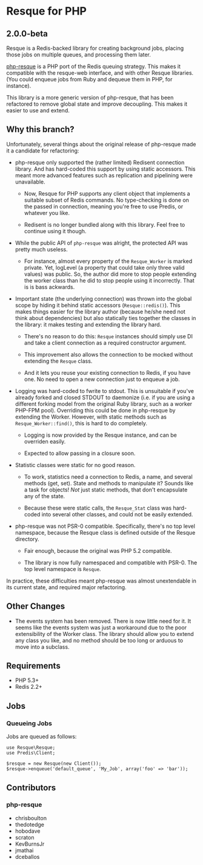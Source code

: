# Resque for PHP
## 2.0.0-beta

Resque is a Redis-backed library for creating background jobs, placing
those jobs on multiple queues, and processing them later.

[php-resque](https://github.com/chrisboulton/php-resque) is a PHP port of the 
Redis queuing strategy. This makes it compatible with the resque-web interface,
and with other Resque libraries. (You could enqueue jobs from Ruby and dequeue
them in PHP, for instance).

This library is a more generic version of php-resque, that has been refactored
to remove global state and improve decoupling. This makes it easier to use and 
extend.

## Why this branch?

Unfortunately, several things about the original release of php-resque made it 
a candidate for refactoring:

* php-resque only supported the (rather limited) Redisent connection library. 
  And has hard-coded this support by using static accessors. This meant more
  advanced features such as replication and pipelining were unavailable.
  
  * Now, Resque for PHP supports any client object that implements a suitable
    subset of Redis commands.  No type-checking is done on the passed in connection,
    meaning you're free to use Predis, or whatever you like.
    
  * Redisent is no longer bundled along with this library. Feel free to continue
    using it though.
    
* While the public API of `php-resque` was alright, the protected API was pretty 
  much useless.

  * For instance, almost every property of the `Resque_Worker` is marked private.
    Yet, logLevel (a property that could take only three valid values) was public.
    So, the author did more to stop people extending the worker class than he 
    did to stop people using it incorrectly. That is is bass ackwards.

* Important state (the underlying connection) was thrown into the global scope 
  by hiding it behind static accessors (`Resque::redis()`). This makes things
  easier for the library author (because he/she need not think about dependencies)
  but also statically ties together the classes in the library: it makes 
  testing and extending the library hard.

  * There's no reason to do this: `Resque` instances should simply use DI and 
    take a client connection as a required constructor argument.
 
  * This improvement also allows the connection to be mocked without extending 
    the `Resque` class.
    
  * And it lets you reuse your existing connection to Redis, if you have one.
    No need to open a new connection just to enqueue a job.
    
* Logging was hard-coded to fwrite to stdout. This is unsuitable if you've 
  already forked and closed STDOUT to daemonize (i.e. if you are using a different
  forking model from the original Ruby library, such as a worker PHP-FPM pool).
  Overriding this could be done in php-resque by extending the Worker. However,
  with static methods such as `Resque_Worker::find()`, this is hard to do completely.
  
  * Logging is now provided by the Resque instance, and can be overriden easily.
  
  * Expected to allow passing in a closure soon.

* Statistic classes were static for no good reason.

  * To work, statistics need a connection to Redis, a name, and several methods 
    (get, set). State and methods to manipulate it? Sounds like a task for 
    objects! *Not* just static methods, that don't encapsulate any of the state.
    
  * Because these were static calls, the `Resque_Stat` class was hard-coded into
    several other classes, and could not be easily extended.
    
* php-resque was not PSR-0 compatible. Specifically, there's no top level namespace, 
  because the Resque class is defined outside of the Resque directory.
  
  * Fair enough, because the original was PHP 5.2 compatible.

  * The library is now fully namespaced and compatible with PSR-0. The top level
    namespace is `Resque`.

In practice, these difficulties meant php-resque was almost unextendable in its
current state, and required major refactoring.

## Other Changes

* The events system has been removed. There is now little need for it.
  It seems like the events system was just a workaround due to the poor 
  extensibility of the Worker class. The library should allow you to extend any 
  class you like, and no method should be too long or arduous to move into a
  subclass.
  
## Requirements

* PHP 5.3+
* Redis 2.2+

## Jobs ##

### Queueing Jobs ###

Jobs are queued as follows:

    use Resque\Resque;
    use Predis\Client;
    
    $resque = new Resque(new Client());
    $resque->enqueue('default_queue', 'My_Job', array('foo' => 'bar'));

<!--
### Defining Jobs ###

Each job should be in it's own class, and include a `perform` method.

	class My_Job
	{
		public function perform()
		{
			// Work work work
			echo $this->args['name'];
		}
	}

When the job is run, the class will be instantiated and any arguments
will be set as an array on the instantiated object, and are accessible
via `$this->args`.

Any exception thrown by a job will result in the job failing - be
careful here and make sure you handle the exceptions that shouldn't
result in a job failing.

Jobs can also have `setUp` and `tearDown` methods. If a `setUp` method
is defined, it will be called before the `perform` method is run.
The `tearDown` method if defined, will be called after the job finishes.

	class My_Job
	{
		public function setUp()
		{
			// ... Set up environment for this job
		}
		
		public function perform()
		{
			// .. Run job
		}
		
		public function tearDown()
		{
			// ... Remove environment for this job
		}
	}

### Tracking Job Statuses ###

php-resque has the ability to perform basic status tracking of a queued
job. The status information will allow you to check if a job is in the
queue, currently being run, has finished, or failed.

To track the status of a job, pass `true` as the fourth argument to
`Resque::enqueue`. A token used for tracking the job status will be
returned:

	$token = Resque::enqueue('default', 'My_Job', $args, true);
	echo $token;

To fetch the status of a job:

	$status = new Resque_Job_Status($token);
	echo $status->get(); // Outputs the status

Job statuses are defined as constants in the `Resque_Job_Status` class.
Valid statuses include:

* `Resque_Job_Status::STATUS_WAITING` - Job is still queued
* `Resque_Job_Status::STATUS_RUNNING` - Job is currently running
* `Resque_Job_Status::STATUS_FAILED` - Job has failed
* `Resque_Job_Status::STATUS_COMPLETE` - Job is complete
* `false` - Failed to fetch the status - is the token valid?

Statuses are available for up to 24 hours after a job has completed
or failed, and are then automatically expired. A status can also
forcefully be expired by calling the `stop()` method on a status
class.

## Workers ##

Workers work in the exact same way as the Ruby workers. For complete
documentation on workers, see the original documentation.

A basic "up-and-running" resque.php file is included that sets up a
running worker environment is included in the root directory.

The exception to the similarities with the Ruby version of resque is
how a worker is initially setup. To work under all environments,
not having a single environment such as with Ruby, the PHP port makes
*no* assumptions about your setup.

To start a worker, it's very similar to the Ruby version:

    $ QUEUE=file_serve php resque.php

It's your responsibility to tell the worker which file to include to get
your application underway. You do so by setting the `APP_INCLUDE` environment
variable:

   $ QUEUE=file_serve APP_INCLUDE=../application/init.php php resque.php

Getting your application underway also includes telling the worker your job
classes, by means of either an autoloader or including them.

### Logging ###

The port supports the same environment variables for logging to STDOUT.
Setting `VERBOSE` will print basic debugging information and `VVERBOSE`
will print detailed information.

    $ VERBOSE QUEUE=file_serve php resque.php
    $ VVERBOSE QUEUE=file_serve php resque.php

### Priorities and Queue Lists ###

Similarly, priority and queue list functionality works exactly
the same as the Ruby workers. Multiple queues should be separated with
a comma, and the order that they're supplied in is the order that they're
checked in.

As per the original example:

	$ QUEUE=file_serve,warm_cache php resque.php

The `file_serve` queue will always be checked for new jobs on each
iteration before the `warm_cache` queue is checked.

### Running All Queues ###

All queues are supported in the same manner and processed in alphabetical
order:

    $ QUEUE=* php resque.php

### Running Multiple Workers ###

Multiple workers ca be launched and automatically worked by supplying
the `COUNT` environment variable:

	$ COUNT=5 php resque.php

### Forking ###

Similarly to the Ruby versions, supported platforms will immediately
fork after picking up a job. The forked child will exit as soon as
the job finishes.

The difference with php-resque is that if a forked child does not
exit nicely (PHP error or such), php-resque will automatically fail
the job.

### Signals ###

Signals also work on supported platforms exactly as in the Ruby
version of Resque:

* `QUIT` - Wait for child to finish processing then exit
* `TERM` / `INT` - Immediately kill child then exit
* `USR1` - Immediately kill child but don't exit
* `USR2` - Pause worker, no new jobs will be processed
* `CONT` - Resume worker.

### Process Titles/Statuses ###

The Ruby version of Resque has a nifty feature whereby the process
title of the worker is updated to indicate what the worker is doing,
and any forked children also set their process title with the job
being run. This helps identify running processes on the server and
their resque status.

**PHP does not have this functionality by default.**

A PECL module (<http://pecl.php.net/package/proctitle>) exists that
adds this funcitonality to PHP, so if you'd like process titles updated,
install the PECL module as well. php-resque will detect and use it.

-->

## Contributors ##

### php-resque
* chrisboulton
* thedotedge
* hobodave
* scraton
* KevBurnsJr
* jmathai
* dceballos
